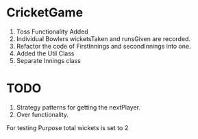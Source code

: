 # CricketGame

1. Toss Functionality Added
2. Individual Bowlers wicketsTaken and runsGiven are recorded.
3. Refactor the code of FirstInnings and secondInnings into one.
4. Added the Util Class
5. Separate Innings class

# TODO

1. Strategy patterns for getting the nextPlayer.
2. Over functionality.

For testing Purpose total wickets is set to 2
